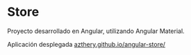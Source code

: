 # Store

Proyecto desarrollado en Angular, utilizando Angular Material.

Aplicación desplegada [azthery.github.io/angular-store/](https://azthery.github.io/angular-store/)
